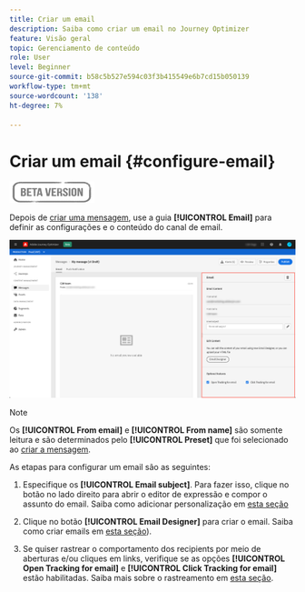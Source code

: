 ```yaml
---
title: Criar um email
description: Saiba como criar um email no Journey Optimizer
feature: Visão geral
topic: Gerenciamento de conteúdo
role: User
level: Beginner
source-git-commit: b58c5b527e594c03f3b415549e6b7cd15b050139
workflow-type: tm+mt
source-wordcount: '138'
ht-degree: 7%

---
```


# Criar um email {#configure-email}

![](assets/do-not-localize/badge.png)

Depois de [criar uma mensagem](create-message.md), use a guia **[!UICONTROL Email]** para definir as configurações e o conteúdo do canal de email.

![](assets/emails-configuration.png)

>[!NOTE]
>
>Os **[!UICONTROL From email]** e **[!UICONTROL From name]** são somente leitura e são determinados pelo **[!UICONTROL Preset]** que foi selecionado ao [criar a mensagem](create-message.md).

As etapas para configurar um email são as seguintes:

1. Especifique os **[!UICONTROL Email subject]**. Para fazer isso, clique no botão no lado direito para abrir o editor de expressão e compor o assunto do email. Saiba como adicionar personalização em [esta seção](personalization/personalization-aeras.md)

1. Clique no botão **[!UICONTROL Email Designer]** para criar o email. Saiba como criar emails em [esta seção](design-emails.md)).

1. Se quiser rastrear o comportamento dos recipients por meio de aberturas e/ou cliques em links, verifique se as opções **[!UICONTROL Open Tracking for email]** e **[!UICONTROL Click Tracking for email]** estão habilitadas. Saiba mais sobre o rastreamento em [esta seção](message-tracking.md).
